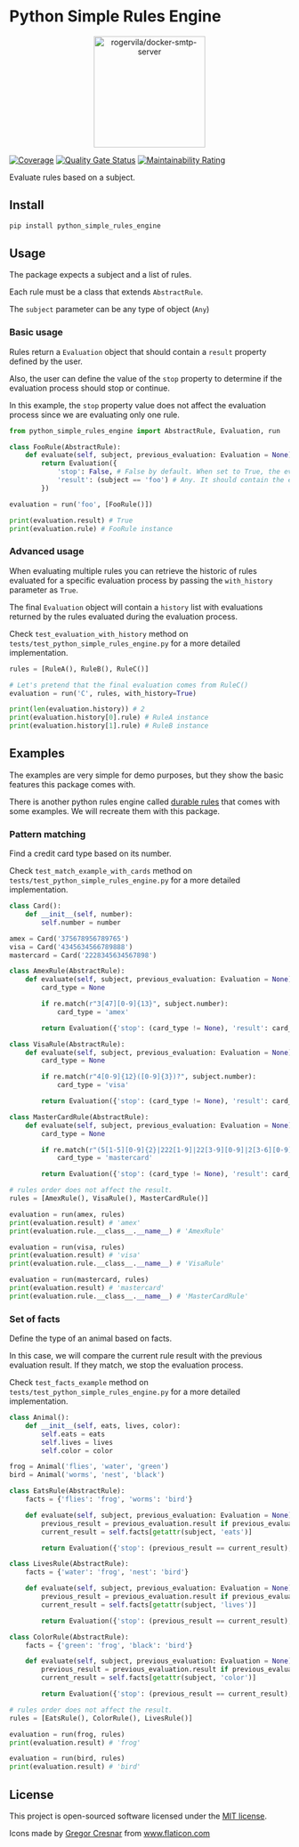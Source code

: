 # Python Simple Rules Engine

<p align="center"><img height="200" alt="rogervila/docker-smtp-server" src="https://image.flaticon.com/icons/png/512/215/215628.png" /></p>

[![Coverage](https://sonarcloud.io/api/project_badges/measure?project=rogervila_python_simple_rules_engine&metric=coverage)](https://sonarcloud.io/dashboard?id=rogervila_python_simple_rules_engine)
[![Quality Gate Status](https://sonarcloud.io/api/project_badges/measure?project=rogervila_python_simple_rules_engine&metric=alert_status)](https://sonarcloud.io/dashboard?id=rogervila_python_simple_rules_engine)
[![Maintainability Rating](https://sonarcloud.io/api/project_badges/measure?project=rogervila_python_simple_rules_engine&metric=sqale_rating)](https://sonarcloud.io/dashboard?id=rogervila_python_simple_rules_engine)


Evaluate rules based on a subject.


## Install

```sh
pip install python_simple_rules_engine
```

## Usage

The package expects a subject and a list of rules.

Each rule must be a class that extends `AbstractRule`.

The `subject` parameter can be any type of object (`Any`)

### Basic usage

Rules return a `Evaluation` object that should contain a `result` property defined by the user.

Also, the user can define the value of the `stop` property to determine if the evaluation process should stop or continue.

In this example, the `stop` property value does not affect the evaluation process since we are evaluating only one rule.

```py
from python_simple_rules_engine import AbstractRule, Evaluation, run

class FooRule(AbstractRule):
    def evaluate(self, subject, previous_evaluation: Evaluation = None) -> Evaluation:
        return Evaluation({
            'stop': False, # False by default. When set to True, the evaluation process is stopped.
            'result': (subject == 'foo') # Any. It should contain the evaluation result defined by the user.
        })

evaluation = run('foo', [FooRule()])

print(evaluation.result) # True
print(evaluation.rule) # FooRule instance
```

### Advanced usage

When evaluating multiple rules you can retrieve the historic of rules evaluated for a specific evaluation process by passing the `with_history` parameter as `True`.

The final `Evaluation` object will contain a `history` list with evaluations returned by the rules evaluated during the evaluation process.

Check `test_evaluation_with_history` method on `tests/test_python_simple_rules_engine.py` for a more detailed implementation.

```py
rules = [RuleA(), RuleB(), RuleC()]

# Let's pretend that the final evaluation comes from RuleC()
evaluation = run('C', rules, with_history=True)

print(len(evaluation.history)) # 2
print(evaluation.history[0].rule) # RuleA instance
print(evaluation.history[1].rule) # RuleB instance
```

## Examples

The examples are very simple for demo purposes, but they show the basic features this package comes with.

There is another python rules engine called [durable rules](https://github.com/jruizgit/rules) that comes with some examples. We will recreate them with this package.

### Pattern matching

Find a credit card type based on its number.

Check `test_match_example_with_cards` method on `tests/test_python_simple_rules_engine.py` for a more detailed implementation.

```py
class Card():
    def __init__(self, number):
        self.number = number

amex = Card('375678956789765')
visa = Card('4345634566789888')
mastercard = Card('2228345634567898')

class AmexRule(AbstractRule):
    def evaluate(self, subject, previous_evaluation: Evaluation = None) -> Evaluation:
        card_type = None

        if re.match(r"3[47][0-9]{13}", subject.number):
            card_type = 'amex'

        return Evaluation({'stop': (card_type != None), 'result': card_type})

class VisaRule(AbstractRule):
    def evaluate(self, subject, previous_evaluation: Evaluation = None) -> Evaluation:
        card_type = None

        if re.match(r"4[0-9]{12}([0-9]{3})?", subject.number):
            card_type = 'visa'

        return Evaluation({'stop': (card_type != None), 'result': card_type})

class MasterCardRule(AbstractRule):
    def evaluate(self, subject, previous_evaluation: Evaluation = None) -> Evaluation:
        card_type = None

        if re.match(r"(5[1-5][0-9]{2}|222[1-9]|22[3-9][0-9]|2[3-6][0-9]{2}|2720)[0-9]{12}", subject.number):
            card_type = 'mastercard'

        return Evaluation({'stop': (card_type != None), 'result': card_type})

# rules order does not affect the result.
rules = [AmexRule(), VisaRule(), MasterCardRule()]

evaluation = run(amex, rules)
print(evaluation.result) # 'amex'
print(evaluation.rule.__class__.__name__) # 'AmexRule'

evaluation = run(visa, rules)
print(evaluation.result) # 'visa'
print(evaluation.rule.__class__.__name__) # 'VisaRule'

evaluation = run(mastercard, rules)
print(evaluation.result) # 'mastercard'
print(evaluation.rule.__class__.__name__) # 'MasterCardRule'
```

### Set of facts

Define the type of an animal based on facts.

In this case, we will compare the current rule result with the previous evaluation result. If they match, we stop the evaluation process.

Check `test_facts_example` method on `tests/test_python_simple_rules_engine.py` for a more detailed implementation.

```py
class Animal():
    def __init__(self, eats, lives, color):
        self.eats = eats
        self.lives = lives
        self.color = color

frog = Animal('flies', 'water', 'green')
bird = Animal('worms', 'nest', 'black')

class EatsRule(AbstractRule):
    facts = {'flies': 'frog', 'worms': 'bird'}

    def evaluate(self, subject, previous_evaluation: Evaluation = None) -> Evaluation:
        previous_result = previous_evaluation.result if previous_evaluation is not None else None
        current_result = self.facts[getattr(subject, 'eats')]

        return Evaluation({'stop': (previous_result == current_result), 'result': current_result})

class LivesRule(AbstractRule):
    facts = {'water': 'frog', 'nest': 'bird'}

    def evaluate(self, subject, previous_evaluation: Evaluation = None) -> Evaluation:
        previous_result = previous_evaluation.result if previous_evaluation is not None else None
        current_result = self.facts[getattr(subject, 'lives')]

        return Evaluation({'stop': (previous_result == current_result), 'result': current_result})

class ColorRule(AbstractRule):
    facts = {'green': 'frog', 'black': 'bird'}

    def evaluate(self, subject, previous_evaluation: Evaluation = None) -> Evaluation:
        previous_result = previous_evaluation.result if previous_evaluation is not None else None
        current_result = self.facts[getattr(subject, 'color')]

        return Evaluation({'stop': (previous_result == current_result), 'result': current_result})

# rules order does not affect the result.
rules = [EatsRule(), ColorRule(), LivesRule()]

evaluation = run(frog, rules)
print(evaluation.result) # 'frog'

evaluation = run(bird, rules)
print(evaluation.result) # 'bird'
```

## License

This project is open-sourced software licensed under the [MIT license](https://opensource.org/licenses/MIT).

<div>Icons made by <a href="https://www.flaticon.com/authors/gregor-cresnar" title="Gregor Cresnar">Gregor Cresnar</a> from <a href="https://www.flaticon.com/" title="Flaticon">www.flaticon.com</a></div>
